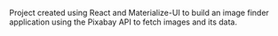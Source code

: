 Project created using React and Materialize-UI to build an image finder application using the Pixabay API to fetch images and its data.